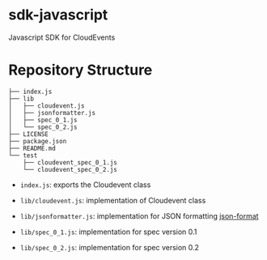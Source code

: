 # sdk-javascript
Javascript SDK for CloudEvents

# Repository Structure

```text
├── index.js
├── lib
│   ├── cloudevent.js
│   ├── jsonformatter.js
│   ├── spec_0_1.js
│   └── spec_0_2.js
├── LICENSE
├── package.json
├── README.md
└── test
    ├── cloudevent_spec_0_1.js
    └── cloudevent_spec_0_2.js

```

* `index.js`: exports the Cloudevent class

* `lib/cloudevent.js`: implementation of Cloudevent class

* `lib/jsonformatter.js`: implementation for JSON formatting [json-format](https://github.com/cloudevents/spec/blob/v0.1/json-format.md)

* `lib/spec_0_1.js`: implementation for spec version 0.1

* `lib/spec_0_2.js`: implementation for spec version 0.2

